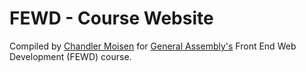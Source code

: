 # FEWD - Course Website

Compiled by [Chandler Moisen](http://github.com/cheshireoctopus) for [General Assembly's](http://generalassemb.ly) Front End Web Development (FEWD) course.
